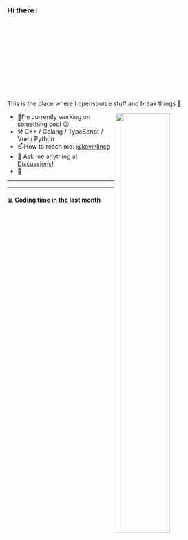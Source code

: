 ### Hi there <a href="https://www.gautamkrishnar.com/"><img src="https://media.giphy.com/media/hvRJCLFzcasrR4ia7z/giphy.gif" width="5%"></a>
This is the place where I opensource stuff and break things :rofl:

[<img align="right" width="50%" src="https://github-readme-stats-ouuan.vercel.app/api?username=kevinlincg&theme=dark&show_icons=true&count_private=true">](https://metrics.lecoq.io/ouuan#gh-dark-mode-only)

- 🔭I’m currently working on something cool :wink:
-   :hammer_and_pick: C++ / Golang / TypeScript / Vue / Python
- 📫How to reach me: [@kevinlincg](https://twitter.com/kevinlincg) 
-   :thought_balloon: Ask me anything at [Discussions](https://github.com/kevinlincg/kevinlincg/discussions/new)!
- 🚀 

---

---

#### :bar_chart: [Coding time in the last month](https://github.com/muety/wakapi)

<!--START_SECTION:waka-->
<!--END_SECTION:waka-->
